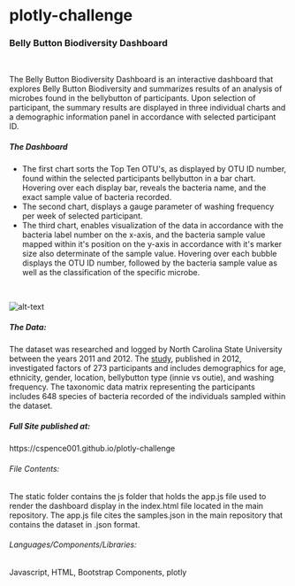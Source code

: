# plotly-challenge

<h3> Belly Button Biodiversity Dashboard </h3>
<br>
<p>The Belly Button Biodiversity Dashboard is an interactive dashboard that explores Belly Button Biodiversity and summarizes results of an analysis of microbes found in the bellybutton of participants. Upon selection of participant, the summary results are displayed in three individual charts and a demographic information panel in accordance with selected participant ID. </b>
<h5>The Dashboard</h5>
<ul>
 <li>The first chart sorts the Top Ten OTU's, as displayed by OTU ID number, found within the selected participants bellybutton in a bar chart. Hovering over each display bar, reveals the bacteria name, and the exact sample value of bacteria recorded. </li>
<li>The second chart, displays a gauge parameter of washing frequency per week of selected participant. </li>
<li>The third chart, enables visualization of the data in accordance with the bacteria label number on the x-axis, and the bacteria sample value mapped within it's position on the y-axis in accordance with it's marker size also determinate of the sample value. Hovering over each bubble displays the OTU ID number, followed by the bacteria sample value as well as the classification of the specific microbe.</li>
</ul></br>

![alt-text](https://github.com/cspence001/plotly-challenge/blob/main/image/dashboard.gif) 

<h5>The Data: </h5>
<p>The dataset was researched and logged by North Carolina State University between the years 2011 and 2012. The <a href="http://robdunnlab.com/projects/belly-button-biodiversity/">study</a>, published in 2012, investigated factors of 273 participants and includes demographics for age, ethnicity, gender, location, bellybutton type (innie vs outie), and washing frequency. The taxonomic data matrix representing the participants includes 648 species of bacteria recorded of the individuals sampled within the dataset.</p>

<h5>Full Site published at: </h5> 
https://cspence001.github.io/plotly-challenge


<h6>File Contents: </h6> The static folder contains the js folder that holds the app.js file used to render the dashboard display in the index.html file located in the main repository. The app.js file cites the samples.json in the main repository that contains the dataset in .json format.
<h6>Languages/Components/Libraries: </h6> Javascript, HTML, Bootstrap Components, plotly <br>

